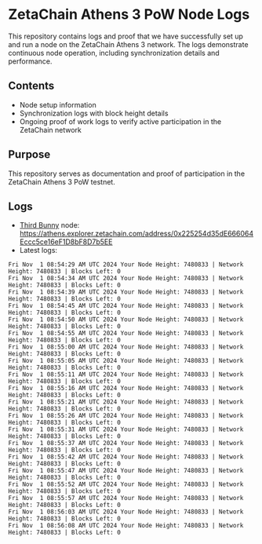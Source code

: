# ZetaChain Athens 3 PoW Node Logs
This repository contains logs and proof that we have successfully set up and run a node on the ZetaChain Athens 3 network. The logs demonstrate continuous node operation, including synchronization details and performance.

## Contents
- Node setup information
- Synchronization logs with block height details
- Ongoing proof of work logs to verify active participation in the ZetaChain network

## Purpose
This repository serves as documentation and proof of participation in the ZetaChain Athens 3 PoW testnet.

## Logs

- [Third Bunny](https://thirdbunny.xyz/) node: https://athens.explorer.zetachain.com/address/0x225254d35dE666064Eccc5ce16eF1D8bF8D7b5EE
- Latest logs:
```
Fri Nov  1 08:54:29 AM UTC 2024 Your Node Height: 7480833 | Network Height: 7480833 | Blocks Left: 0
Fri Nov  1 08:54:34 AM UTC 2024 Your Node Height: 7480833 | Network Height: 7480833 | Blocks Left: 0
Fri Nov  1 08:54:39 AM UTC 2024 Your Node Height: 7480833 | Network Height: 7480833 | Blocks Left: 0
Fri Nov  1 08:54:45 AM UTC 2024 Your Node Height: 7480833 | Network Height: 7480833 | Blocks Left: 0
Fri Nov  1 08:54:50 AM UTC 2024 Your Node Height: 7480833 | Network Height: 7480833 | Blocks Left: 0
Fri Nov  1 08:54:55 AM UTC 2024 Your Node Height: 7480833 | Network Height: 7480833 | Blocks Left: 0
Fri Nov  1 08:55:00 AM UTC 2024 Your Node Height: 7480833 | Network Height: 7480833 | Blocks Left: 0
Fri Nov  1 08:55:05 AM UTC 2024 Your Node Height: 7480833 | Network Height: 7480833 | Blocks Left: 0
Fri Nov  1 08:55:11 AM UTC 2024 Your Node Height: 7480833 | Network Height: 7480833 | Blocks Left: 0
Fri Nov  1 08:55:16 AM UTC 2024 Your Node Height: 7480833 | Network Height: 7480833 | Blocks Left: 0
Fri Nov  1 08:55:21 AM UTC 2024 Your Node Height: 7480833 | Network Height: 7480833 | Blocks Left: 0
Fri Nov  1 08:55:26 AM UTC 2024 Your Node Height: 7480833 | Network Height: 7480833 | Blocks Left: 0
Fri Nov  1 08:55:31 AM UTC 2024 Your Node Height: 7480833 | Network Height: 7480833 | Blocks Left: 0
Fri Nov  1 08:55:37 AM UTC 2024 Your Node Height: 7480833 | Network Height: 7480833 | Blocks Left: 0
Fri Nov  1 08:55:42 AM UTC 2024 Your Node Height: 7480833 | Network Height: 7480833 | Blocks Left: 0
Fri Nov  1 08:55:47 AM UTC 2024 Your Node Height: 7480833 | Network Height: 7480833 | Blocks Left: 0
Fri Nov  1 08:55:52 AM UTC 2024 Your Node Height: 7480833 | Network Height: 7480833 | Blocks Left: 0
Fri Nov  1 08:55:57 AM UTC 2024 Your Node Height: 7480833 | Network Height: 7480833 | Blocks Left: 0
Fri Nov  1 08:56:03 AM UTC 2024 Your Node Height: 7480833 | Network Height: 7480833 | Blocks Left: 0
Fri Nov  1 08:56:08 AM UTC 2024 Your Node Height: 7480833 | Network Height: 7480833 | Blocks Left: 0
```
